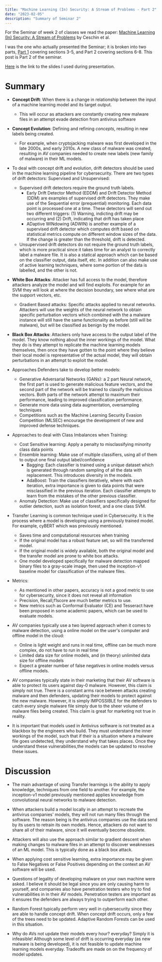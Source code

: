 ```yaml
---
title: "Machine Learning (In) Security: A Stream of Problems - Part 2"
date: "2023-02-05"
description: "Summary of Seminar 2"
---
```


For the Seminar of week 2 of classes we read the paper: [Machine Learning (In) Security: A Stream of Problems](https://arxiv.org/abs/2010.16045) by Ceschin et al.

I was the one who actually presented the Seminar; it is broken into two parts, [Part 1](discussion-2.1) covering sections 3-5, and Part 2 covering sections 6-8. This post is Part 2 of the seminar.

[Here](https://docs.google.com/presentation/d/14sGnShlsb1x9ner0g3vzUwTFN_T6Z6YCxQbcOmi6RJM/edit?usp=sharing) is the link to the slides I used during presentation.

# Summary
- **Concept Drift**: When there is a change in relationship between the input of a machine learning model and its target output.
  - This will occur as attackers are constantly creating new malware files in an attempt evade detection from antivirus software

- **Concept Evolution**: Defining and refining *concepts*, resulting in new labels being created.
  - For example, when cryptojacking malware was first developed in the late 2000s, and early 2010s. A new class of malware was created, resulting in AV companies needed to create new labels (new family of malware) in their ML models.

- To deal with concept drift and evolution, drift detectors should be used in the machine learning pipeline for cybersecurity. There are two types of drift detectors: Supervised and Unsupervised:
  - Supervised drift detectors require the ground truth labels.
    - Early Drift Detector Method (EDDM) and Drift Detector Method (DDM) are examples of supervised drift detectors. They make use of the Sequential error (prequential) monitoring. Each data point is processed one at a time. These detectors will send out two different triggers: (1) Warning, indicting drift may be occurring and (2) Drift, indicating that drift has taken place
    - ADaptive WINdowing (ADWIN) is another example of a supervised drift detector which computes drift based on statistical metrics compute on different window sizes of the data. If the change is greater than the threshold, drift is detected.
  - Unsupervised drift detectors do not require the ground truth labels, which is more practical since it takes time for an analyst to correctly label a malware file. It is also a statical approach which can be based on the classifier output, data itself, etc. In addition can also make use of active learning techniques, where some portion of the data is labelled, and the other is not.

- **White Box Attacks**: Attacker has full access to the model, therefore attackers analyze the model and will find exploits. For example for an SVM they will look at where the decision boundary, see where what are the support vectors, etc.
  - Gradient Based attacks: Specific attacks applied to neural networks. Attackers will use the weights of the neural network to obtain specific perturbation vectors which combined with the a malware instance will still have the same functionality as before (still will be malware), but will be classified as benign by the model.

- **Black Box Attacks**: Attackers only have access to the output label of the model. They know nothing about the inner workings of the model. What they do is they attempt to replicate the machine learning models themselves, then once they have gotten to the point where they believe their local model is representative of the actual model, they will obtain perturbations in an attempt to exploit the model.

- Approaches Defenders take to develop better models:
  - Generative Adversarial Networks (GANs): a 2 part Neural network, the first part is used to generate malicious feature vectors, and the second part of the network will be trained to classify the malicious vectors. Both parts of the network attempt to maximum their performance, leading to improved classification performance.
  - Generate more data using data augmentation, oversampling techniques
  - Competitions such as the Machine Learning Security Evasion Competition (MLSEC) encourage the development of new and improved defense techniques.

- Approaches to deal with Class Imbalances when Training:
  - Cost Sensitive learning: Apply a penalty to misclassifying minority class data points
  - Ensemble learning: Make use of multiple classifiers, using all of them to output one final output label/confidence
    - Bagging: Each classifier is trained using a unique dataset which is generated through random sampling of all the data with replacement. This introduces diversity in the models.
    - AdaBoost: Train the classifiers iteratively, where with each iteration, extra importance is given to data points that were misclassified in the previous iteration. Each classifier attempts to learn from the mistakes of the other previous classifier.
  - Anomaly Detection: Make use of classifiers specifically designed for outlier detection, such as isolation forest, and a one class SVM.

- Transfer Learning is common technique used in Cybersecurity. It is the process where a model is developing using a previously trained model. For example, cyBERT which was previously mentioned.
  - Saves time and computational resources when training
  - If the original model has a robust feature set, so will the transferred model.
  - If the original model is widely available, both the original model and the transfer model are prone to white box attacks.
  - One model developed specifically for malware detection mapped binary files to a gray-scale image, then used the inception-v1 baseline model for classification of the malware files.

- Metrics:
  - As mentioned in other papers, accuracy is not a good metric to use for cybersecurity, since it does not reveal all information
  - Precision, Recall,f1score are much better metrics to use.
  - New metrics such as Conformal Evaluator (CE) and Tesseract have been proposed in some academic papers, which can be used to evaluate models.

- AV companies typically use a two layered approach when it comes to malware detection, using a online model on the user's computer and offline model in the cloud:
  - Online is light weight and runs in real time, offline can be much more complex, do not have to run in real time
  - Limited data size for online models, and (in theory) unlimited data size for offline models
  - Expect a greater number of false negatives in online models versus offline models.

- AV companies typically state in their marketing that their AV software is able to protect its users against day-0 malware. However, this claim is simply not true. There is a constant arms race between attacks creating malware and then defenders, updating their models to protect against the new malware. However, it is simply IMPOSSIBLE for the defenders to catch every single malware file simply due to the sheer volume of malware files being created. This claim is great for marketing not true in reality.

- It is important that models used in Antivirus software is not treated as a blackbox by the engineers who build. They must understand the inner workings of the model, such that if their is a situation where a malware file goes undetected, they understand why that takes places. Once they understand these vulnerabilities,the models can be updated to resolve these issues.

# Discussion
- The main advantage of using Transfer learnings is the ability to apply knowledge, techniques from one field to another. For example, the inception-v1 model previously mentioned applies knowledge from convolutional neural networks to malware detection.

- When attackers build a model locally in an attempt to recreate the antivirus companies' models, they will not run many files through the software. The reason being is the antivirus companies use the data send by its users to retrain its own models. Hence, attackers do not want to share all of their malware, since it will eventually become obsolete.

- Attackers will also use the approach similar to gradient descent when making changes to malware files in an attempt to discover weaknesses of an ML model. This is typically done as a black box attack.

- When applying cost sensitive learning, extra importance may be given to False Negatives or False Positives depending on the context an AV software will be used.

- Questions of legality of developing malware on your own machine were asked. I believe it should be legal since you are only causing harm to yourself, and companies also have penetration testers who try to find vulnerabilities in in their AV models. Penetration testers are important as it ensures the defenders are always trying to outperform each other.

- Random Forest typically perform very well in cybersecurity since they are able to handle concept drift. When concept drift occurs, only a few of the trees need to be updated. Adaptive Random Forests can be used in this situation.

- Why do AVs not update their models every hour? everyday? Simply it is infeasible! Although some level of drift is occurring everyday (as new malware is being developed), it is not feasible to update machine learning models everyday. Tradeoffs are made on on the frequency of model updates.